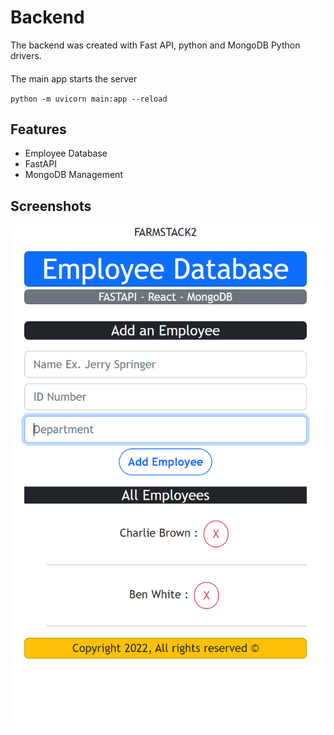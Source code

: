 
# Backend

The backend was created with Fast API, python and MongoDB Python drivers.
####
The main app starts the server

`python -m uvicorn main:app --reload`


## Features

- Employee Database
- FastAPI
- MongoDB Management

## Screenshots

![Interface](/../frontend/src/FarmStack.png)

